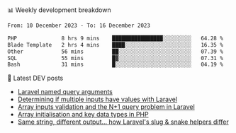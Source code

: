 📊 Weekly development breakdown
<!--START_SECTION:waka-->

```txt
From: 10 December 2023 - To: 16 December 2023

PHP              8 hrs 9 mins    ████████████████░░░░░░░░░   64.28 %
Blade Template   2 hrs 4 mins    ████░░░░░░░░░░░░░░░░░░░░░   16.35 %
Other            56 mins         ██░░░░░░░░░░░░░░░░░░░░░░░   07.39 %
SQL              55 mins         █▓░░░░░░░░░░░░░░░░░░░░░░░   07.31 %
Bash             31 mins         █░░░░░░░░░░░░░░░░░░░░░░░░   04.19 %
```

<!--END_SECTION:waka-->

📕 Latest DEV posts
<!-- BLOG-POST-LIST:START -->
- [Laravel named query arguments](https://dev.to/michaelvickersuk/laravel-named-query-arguments-28kd)
- [Determining if multiple inputs have values with Laravel](https://dev.to/michaelvickersuk/determining-if-multiple-inputs-have-values-with-laravel-km6)
- [Array inputs validation and the N+1 query problem in Laravel](https://dev.to/michaelvickersuk/array-inputs-validation-and-the-n1-query-problem-in-laravel-2agb)
- [Array initialisation and key data types in PHP](https://dev.to/michaelvickersuk/array-initialisation-and-key-data-types-in-php-1e5b)
- [Same string, different output... how Laravel&#39;s slug &amp; snake helpers differ](https://dev.to/michaelvickersuk/same-string-different-output-how-laravels-slug-snake-helpers-differ-1ccj)
<!-- BLOG-POST-LIST:END -->
